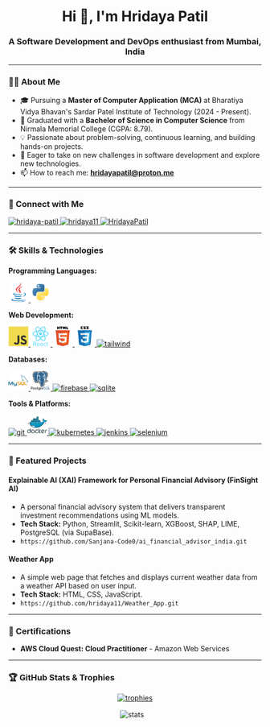 <h1 align="center">Hi 👋, I'm Hridaya Patil</h1>
<h3 align="center">A Software Development and DevOps enthusiast from Mumbai, India</h3>

---

### 🧑‍💻 About Me

- 🎓 Pursuing a **Master of Computer Application (MCA)** at Bharatiya Vidya Bhavan's Sardar Patel Institute of Technology (2024 - Present).
- 🔬 Graduated with a **Bachelor of Science in Computer Science** from Nirmala Memorial College (CGPA: 8.79).
- 💡 Passionate about problem-solving, continuous learning, and building hands-on projects.
- 🌱 Eager to take on new challenges in software development and explore new technologies.
- 📫 How to reach me: **hridayapatil@proton.me**

---

### 🤝 Connect with Me

<p align="left">
  <a href="https://linkedin.com/in/hridaya-patil-074a17214" target="_blank">
    <img src="https://raw.githubusercontent.com/rahuldkjain/github-profile-readme-generator/master/src/images/icons/Social/linked-in-alt.svg" alt="hridaya-patil" height="30" width="40" />
  </a>
  <a href="https://github.com/hridaya11" target="_blank">
    <img src="https://raw.githubusercontent.com/rahuldkjain/github-profile-readme-generator/master/src/images/icons/Social/github.svg" alt="hridaya11" height="30" width="40" />
  </a>
  <a href="https://leetcode.com/u/HridayaPatil/" target="_blank">
    <img src="https://raw.githubusercontent.com/rahuldkjain/github-profile-readme-generator/master/src/images/icons/Social/leet-code.svg" alt="HridayaPatil" height="30" width="40" />
  </a>
</p>

---

### 🛠️ Skills & Technologies

**Programming Languages:**
<p align="left">
  <a href="https://www.java.com" target="_blank" rel="noreferrer"> <img src="https://raw.githubusercontent.com/devicons/devicon/master/icons/java/java-original.svg" alt="java" width="40" height="40"/> </a>
  <a href="https://www.python.org" target="_blank" rel="noreferrer"> <img src="https://raw.githubusercontent.com/devicons/devicon/master/icons/python/python-original.svg" alt="python" width="40" height="40"/> </a>
</p>

**Web Development:**
<p align="left">
  <a href="https://developer.mozilla.org/en-US/docs/Web/JavaScript" target="_blank" rel="noreferrer"> <img src="https://raw.githubusercontent.com/devicons/devicon/master/icons/javascript/javascript-original.svg" alt="javascript" width="40" height="40"/> </a>
  <a href="https://reactjs.org/" target="_blank" rel="noreferrer"> <img src="https://raw.githubusercontent.com/devicons/devicon/master/icons/react/react-original-wordmark.svg" alt="react" width="40" height="40"/> </a>
  <a href="https://www.w3.org/html/" target="_blank" rel="noreferrer"> <img src="https://raw.githubusercontent.com/devicons/devicon/master/icons/html5/html5-original-wordmark.svg" alt="html5" width="40" height="40"/> </a>
  <a href="https://www.w3schools.com/css/" target="_blank" rel="noreferrer"> <img src="https://raw.githubusercontent.com/devicons/devicon/master/icons/css3/css3-original-wordmark.svg" alt="css3" width="40" height="40"/> </a>
  <a href="https://tailwindcss.com/" target="_blank" rel="noreferrer"> <img src="https://www.vectorlogo.zone/logos/tailwindcss/tailwindcss-icon.svg" alt="tailwind" width="40" height="40"/> </a>
</p>

**Databases:**
<p align="left">
  <a href="https://www.mysql.com/" target="_blank" rel="noreferrer"> <img src="https://raw.githubusercontent.com/devicons/devicon/master/icons/mysql/mysql-original-wordmark.svg" alt="mysql" width="40" height="40"/> </a>
  <a href="https://www.postgresql.org" target="_blank" rel="noreferrer"> <img src="https://raw.githubusercontent.com/devicons/devicon/master/icons/postgresql/postgresql-original-wordmark.svg" alt="postgresql" width="40" height="40"/> </a>
  <a href="https://firebase.google.com/" target="_blank" rel="noreferrer"> <img src="https://www.vectorlogo.zone/logos/firebase/firebase-icon.svg" alt="firebase" width="40" height="40"/> </a>
  <a href="https://www.sqlite.org/" target="_blank" rel="noreferrer"> <img src="https://www.vectorlogo.zone/logos/sqlite/sqlite-icon.svg" alt="sqlite" width="40" height="40"/> </a>
</p>

**Tools & Platforms:**
<p align="left">
  <a href="https://git-scm.com/" target="_blank" rel="noreferrer"> <img src="https://www.vectorlogo.zone/logos/git-scm/git-scm-icon.svg" alt="git" width="40" height="40"/> </a>
  <a href="https://www.docker.com/" target="_blank" rel="noreferrer"> <img src="https://raw.githubusercontent.com/devicons/devicon/master/icons/docker/docker-original-wordmark.svg" alt="docker" width="40" height="40"/> </a>
  <a href="https://kubernetes.io" target="_blank" rel="noreferrer"> <img src="https://www.vectorlogo.zone/logos/kubernetes/kubernetes-icon.svg" alt="kubernetes" width="40" height="40"/> </a>
  <a href="https://www.jenkins.io" target="_blank" rel="noreferrer"> <img src="https://www.vectorlogo.zone/logos/jenkins/jenkins-icon.svg" alt="jenkins" width="40" height="40"/> </a>
  <a href="https://www.selenium.dev" target="_blank" rel="noreferrer"> <img src="https://raw.githubusercontent.com/detain/svg-logos/780f25886640cef088af9941846552f8ce6f2e8f/svg/selenium-logo.svg" alt="selenium" width="40" height="40"/> </a>
</p>

---

### 📌 Featured Projects

#### **Explainable AI (XAI) Framework for Personal Financial Advisory (FinSight AI)**
- A personal financial advisory system that delivers transparent investment recommendations using ML models.
- **Tech Stack:** Python, Streamlit, Scikit-learn, XGBoost, SHAP, LIME, PostgreSQL (via SupaBase).
- `https://github.com/Sanjana-Code0/ai_financial_advisor_india.git`

#### **Weather App**
- A simple web page that fetches and displays current weather data from a weather API based on user input.
- **Tech Stack:** HTML, CSS, JavaScript.
- `https://github.com/hridaya11/Weather_App.git`

---

### 📜 Certifications
- **AWS Cloud Quest: Cloud Practitioner** - Amazon Web Services

---

### 🏆 GitHub Stats & Trophies

<p align="center">
  <a href="https://github.com/ryo-ma/github-profile-trophy">
    <img src="https://github-profile-trophy.vercel.app/?username=hridaya11&theme=radical&no-frame=true&no-bg=true" alt="trophies"/>
  </a>
</p>

<p align="center">
  <img align="center" src="https://github-readme-stats.vercel.app/api?username=hridaya11&show_icons=true&locale=en&theme=radical" alt="stats"/>
    
<!--   <img align="center" src="https://github-readme-streak-stats.herokuapp.com/?user=hridaya11&theme=radical" alt="streak"/>
</p>
<br>
<p align="center">
  <img src="https://github-readme-activity-graph.cyclic.app/graph?username=hridaya11&theme=github-compact" alt="activity graph" />
</p>
 -->
